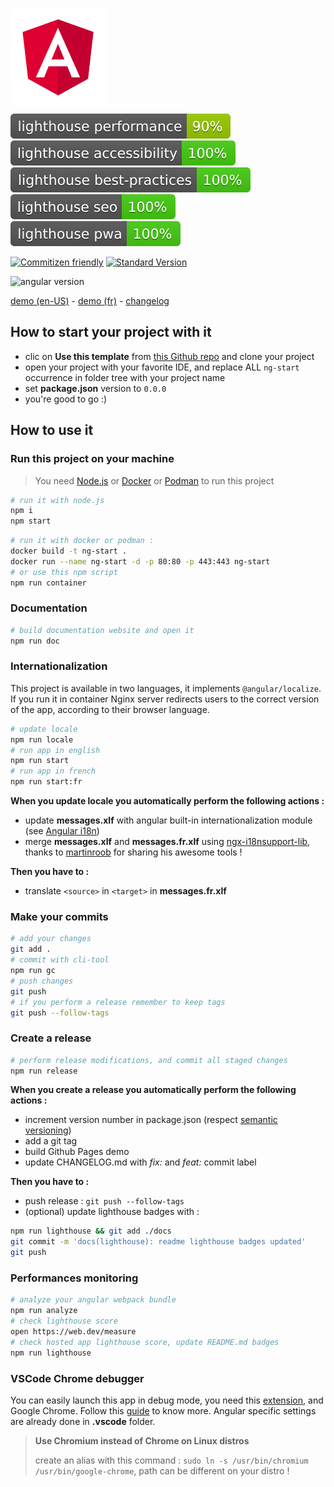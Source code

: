<div style="float: left; margin-right: 10px">

![angular logo](src/assets/icons/icon-152x152.png)

</div>

![lighthouse performance](./docs/lighthouse_performance.svg)
![lighthouse accessibility](./docs/lighthouse_accessibility.svg)
![lighthouse best practices](./docs/lighthouse_best-practices.svg)
![lighthouse seo](./docs/lighthouse_seo.svg)
![lighthouse pwa](./docs/lighthouse_pwa.svg)

[![Commitizen friendly](https://img.shields.io/badge/commitizen-friendly-brightgreen.svg)](http://commitizen.github.io/cz-cli/)
[![Standard Version](https://img.shields.io/badge/release-standard%20version-brightgreen.svg)](https://github.com/conventional-changelog/standard-version)

![angular version](https://img.shields.io/github/package-json/dependency-version/miaborde/ng-start/@angular/core?label=angular&logo=angular)

[demo (en-US)](https://miaborde.github.io/ng-start/en-US) - [demo (fr)](https://miaborde.github.io/ng-start/fr) - [changelog](./CHANGELOG.md)

## How to start your project with it

- clic on **Use this template** from [this Github repo](https://github.com/mIaborde/ng-start) and clone your project
- open your project with your favorite IDE, and replace ALL `ng-start` occurrence in folder tree with your project name
- set **package.json** version to `0.0.0`
- you're good to go :)

## How to use it

### Run this project on your machine

> You need [Node.js](https://nodejs.org) or [Docker](https://docs.docker.com/get-docker/) or [Podman](https://podman.io/getting-started/) to run this project

```bash
# run it with node.js
npm i
npm start
```

```bash
# run it with docker or podman :
docker build -t ng-start .
docker run --name ng-start -d -p 80:80 -p 443:443 ng-start
# or use this npm script
npm run container
```

### Documentation

```bash
# build documentation website and open it
npm run doc
```

### Internationalization

This project is available in two languages, it implements `@angular/localize`. If you run it in container Nginx server redirects users to the correct version of the app, according to their browser language.

```bash
# update locale
npm run locale
# run app in english
npm run start
# run app in french
npm run start:fr
```

**When you update locale you automatically perform the following actions :**

- update **messages.xlf** with angular built-in internationalization module (see [Angular i18n](https://angular.io/guide/i18n))
- merge **messages.xlf** and **messages.fr.xlf** using [ngx-i18nsupport-lib](https://github.com/martinroob/ngx-i18nsupport-lib), thanks to [martinroob](https://github.com/martinroob) for sharing his awesome tools !

**Then you have to :**

- translate `<source>` in `<target>` in **messages.fr.xlf**

### Make your commits

```bash
# add your changes
git add .
# commit with cli-tool
npm run gc
# push changes
git push
# if you perform a release remember to keep tags
git push --follow-tags
```

### Create a release

```bash
# perform release modifications, and commit all staged changes
npm run release
```

**When you create a release you automatically perform the following actions :**

- increment version number in package.json (respect [semantic versioning](https://semver.g))
- add a git tag
- build Github Pages demo
- update CHANGELOG.md with _fix:_ and _feat:_ commit label

**Then you have to :**

- push release : `git push --follow-tags`
- (optional) update lighthouse badges with :

```bash
npm run lighthouse && git add ./docs
git commit -m 'docs(lighthouse): readme lighthouse badges updated'
git push
```

### Performances monitoring

```bash
# analyze your angular webpack bundle
npm run analyze
# check lighthouse score
open https://web.dev/measure
# check hosted app lighthouse score, update README.md badges
npm run lighthouse
```

### VSCode Chrome debugger

You can easily launch this app in debug mode, you need this [extension](https://marketplace.visualstudio.com/items?itemName=msjsdiag.debugger-for-chrome), and Google Chrome. Follow this [guide](https://github.com/microsoft/vscode-recipes/tree/master/Angular-CLI) to know more. Angular specific settings are already done in **.vscode** folder.

> **Use Chromium instead of Chrome on Linux distros**
>
> create an alias with this command : `sudo ln -s /usr/bin/chromium /usr/bin/google-chrome`, path can be different on your distro !
